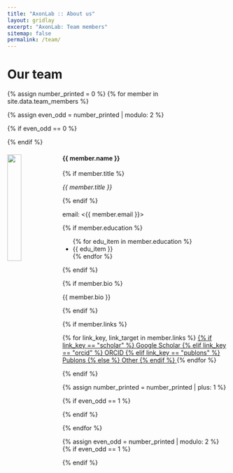 ```yaml
---
title: "AxonLab :: About us"
layout: gridlay
excerpt: "AxonLab: Team members"
sitemap: false
permalink: /team/
---
```


<!--
**We are  looking for new PhD students, Postdocs, and Master students to join the team** [(see openings)]({{ site.url }}{{ site.baseurl }}/vacancies) **!**
Jump to [staff](#staff), [master and bachelor students](#master-and-bachelor-students), [alumni](#alumni), [administrative support](#administrative-support), [lab visitors](#lab-visitors).
-->

# Our team

{% assign number_printed = 0 %}
{% for member in site.data.team_members %}

{% assign even_odd = number_printed | modulo: 2 %}

{% if even_odd == 0 %}
<div class="row">
{% endif %}

<div class="col-sm-6 clearfix">
  <img src="{{ site.url }}{{ site.baseurl }}/images/teampic/{{ member.photo }}" class="img-responsive" width="25%" style="float: left" />
  <h4>{{ member.name }}</h4>
  {% if member.title %}
  <p><i>{{ member.title }}</i></p>
  {% endif %}
  <p>email: <{{ member.email }}></p>

  {% if member.education %}
  <ul style="overflow: hidden">
  {% for edu_item in member.education %}
  <li> {{ edu_item }} </li>
  {% endfor %}
  </ul>
  {% endif %}

  {% if member.bio %}
  <p>{{ member.bio }}</p>
  {% endif %}

  {% if member.links %}
  <p>
      {% for link_key, link_target in member.links %}
      <a href="{{ link_target }}" target="_blank">
        {% if link_key == "scholar" %}
        Google Scholar
        {% elif link_key == "orcid" %}
        ORCID
        {% elif link_key == "publons" %}
        Publons
        {% else %}
        Other
        {% endif %}  
      </a>
      {% endfor %}
  </p>
  {% endif %}
</div>

{% assign number_printed = number_printed | plus: 1 %}

{% if even_odd == 1 %}
</div>
{% endif %}

{% endfor %}

{% assign even_odd = number_printed | modulo: 2 %}
{% if even_odd == 1 %}
</div>
{% endif %}
